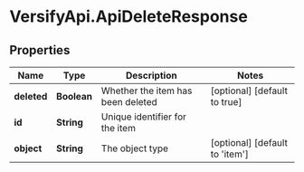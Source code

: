 # VersifyApi.ApiDeleteResponse

## Properties

Name | Type | Description | Notes
------------ | ------------- | ------------- | -------------
**deleted** | **Boolean** | Whether the item has been deleted | [optional] [default to true]
**id** | **String** | Unique identifier for the item | 
**object** | **String** | The object type | [optional] [default to &#39;item&#39;]


